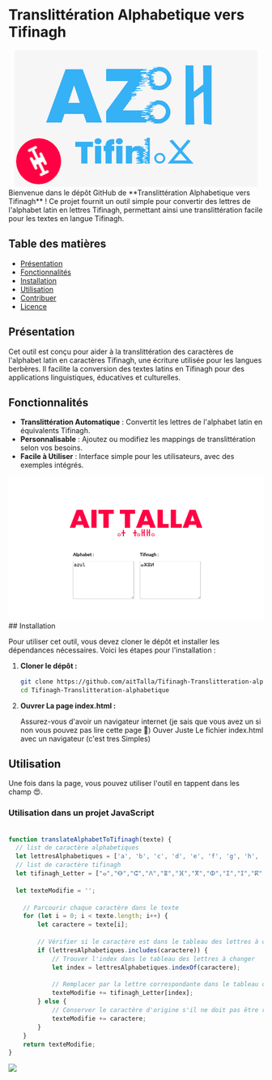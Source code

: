# Translittération Alphabetique vers Tifinagh
<div align="center">
<img src="iconTranslate.png" />
</div>
Bienvenue dans le dépôt GitHub de **Translittération Alphabetique vers Tifinagh** ! Ce projet fournit un outil simple pour convertir des lettres de l'alphabet latin en lettres Tifinagh, permettant ainsi une translittération facile pour les textes en langue Tifinagh.

## Table des matières

- [Présentation](#présentation)
- [Fonctionnalités](#fonctionnalités)
- [Installation](#installation)
- [Utilisation](#utilisation)
- [Contribuer](#contribuer)
- [Licence](#licence)

## Présentation

Cet outil est conçu pour aider à la translittération des caractères de l'alphabet latin en caractères Tifinagh, une écriture utilisée pour les langues berbères. Il facilite la conversion des textes latins en Tifinagh pour des applications linguistiques, éducatives et culturelles.

## Fonctionnalités

- **Translittération Automatique** : Convertit les lettres de l'alphabet latin en équivalents Tifinagh.
- **Personnalisable** : Ajoutez ou modifiez les mappings de translittération selon vos besoins.
- **Facile à Utiliser** : Interface simple pour les utilisateurs, avec des exemples intégrés.

<img src="preview.png">
## Installation

Pour utiliser cet outil, vous devez cloner le dépôt et installer les dépendances nécessaires. Voici les étapes pour l'installation :

1. **Cloner le dépôt :**

    ```bash
    git clone https://github.com/aitTalla/Tifinagh-Translitteration-alphabetique.git
    cd Tifinagh-Translitteration-alphabetique
    ```

2. **Ouvrer La page index.html :**

    Assurez-vous d'avoir un navigateur internet (je sais que vous avez un si non vous pouvez pas lire cette page 🥸)
    Ouver Juste Le fichier index.html avec un navigateur (c'est tres Simples)

## Utilisation

Une fois dans la page, vous pouvez utiliser l'outil en tappent dans les champ 😍.


### Utilisation dans un projet JavaScript

```javascript

function translateAlphabetToTifinagh(texte) {
  // list de caractère alphabetiques
  let lettresAlphabetiques = ['a', 'b', 'c', 'd', 'e', 'f', 'g', 'h', 'i', 'j', 'k', 'l', 'm', 'n', 'o', 'p', 'q', 'r', 's', 't', 'u', 'v', 'w', 'x', 'y', 'z','D','H',"A",'R',"S","T","Z","U"];
  // list de caractère tifinagh
  let tifinagh_Letter = ["ⴰ","ⴱ","ⵛ","ⴷ","ⴻ","ⴼ","ⴳ","ⵀ","ⵉ","ⵊ","ⴽ","ⵍ","ⵎ","ⵏ","ⴵ","ⵒ","ⵇ","ⵔ","ⵙ","ⵜ","ⵓ","ⵠ","ⵡ","ⵅ","ⴴ","ⵣ","ⴹ","ⵃ",'ⵄ',"ⵕ","ⵚ","ⵟ","ⵥ","ⵂ"];

  let texteModifie = '';

    // Parcourir chaque caractère dans le texte
    for (let i = 0; i < texte.length; i++) {
        let caractere = texte[i];
        
        // Vérifier si le caractère est dans le tableau des lettres à changer
        if (lettresAlphabetiques.includes(caractere)) {
            // Trouver l'index dans le tableau des lettres à changer
            let index = lettresAlphabetiques.indexOf(caractere);
            
            // Remplacer par la lettre correspondante dans le tableau des lettres en ordre alphabétique
            texteModifie += tifinagh_Letter[index];
        } else {
            // Conserver le caractère d'origine s'il ne doit pas être remplacé
            texteModifie += caractere;
        }
    }
    return texteModifie;
}
```

<a target="_blank" href="https://aittalla-corporation.web.app/"><img src="https://aittalla-corporation.web.app/data/media/icons/banner720x280.png"></a>
